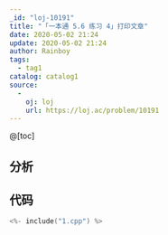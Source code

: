 ```yaml
---
_id: "loj-10191"
title: "「一本通 5.6 练习 4」打印文章"
date: 2020-05-02 21:24
update: 2020-05-02 21:24
author: Rainboy
tags:
  - tag1
catalog: catalog1
source: 
  - 
    oj: loj
    url: https://loj.ac/problem/10191
---
```



@[toc]
## 分析



## 代码

```c
<%- include("1.cpp") %>
```

